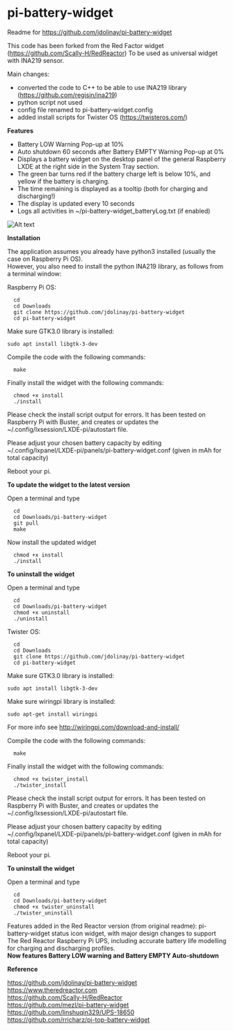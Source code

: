 # pi-battery-widget
Readme for https://github.com/jdolinay/pi-battery-widget

This code has been forked from the Red Factor widget (https://github.com/Scally-H/RedReactor)
To be used as universal widget with INA219 sensor.

Main changes:
- converted the code to C++ to be able to use INA219 library (https://github.com/regisin/ina219)
- python script not used
- config file renamed to pi-battery-widget.config
- added install scripts for Twister OS (https://twisteros.com/)


**Features**
- Battery LOW Warning Pop-up at 10%
- Auto shutdown 60 seconds after Battery EMPTY Warning Pop-up at 0%
- Displays a battery widget on the desktop panel of the general Raspberry LXDE at the right side
in the System Tray section.
- The green bar turns red if the battery charge left is below 10%, and yellow if the
battery is charging.
- The time remaining is displayed as a tooltip (both for charging and discharging!)
- The display is updated every 10 seconds
- Logs all activities in ~/pi-battery-widget_batteryLog.txt (if enabled)
 
![Alt text](icon.png?raw=true "panel with battery widget")


**Installation**

The application assumes you already have python3 installed (usually the case on Raspberry Pi OS).  
However, you also need to install the python INA219 library, as follows from a terminal window:

Raspberry Pi OS:

```
  cd
  cd Downloads
  git clone https://github.com/jdolinay/pi-battery-widget
  cd pi-battery-widget
```

Make sure GTK3.0 library is installed:
```
sudo apt install libgtk-3-dev
```


Compile the code with the following commands:
```
  make
```

Finally install the widget with the following commands:
```
  chmod +x install
  ./install 
```

Please check the install script output for errors. It has been tested on Raspberry Pi with Buster,
and creates or updates the ~/.config/lxsession/LXDE-pi/autostart file.

Please adjust your chosen battery capacity by editing ~/.config/lxpanel/LXDE-pi/panels/pi-battery-widget.conf
(given in mAh for total capacity)

Reboot your pi.


**To update the widget to the latest version**

Open a terminal and type

```
  cd
  cd Downloads/pi-battery-widget
  git pull
  make
```
Now install the updated widget
```
  chmod +x install
  ./install
```


**To uninstall the widget**

Open a terminal and type

```
  cd
  cd Downloads/pi-battery-widget
  chmod +x uninstall
  ./uninstall
```

Twister OS:

```
  cd
  cd Downloads
  git clone https://github.com/jdolinay/pi-battery-widget
  cd pi-battery-widget
```

Make sure GTK3.0 library is installed:
```
sudo apt install libgtk-3-dev
```
Make sure wiringpi library is installed: 
```
sudo apt-get install wiringpi
```
For more info see http://wiringpi.com/download-and-install/

Compile the code with the following commands:
```
  make
```

Finally install the widget with the following commands:
```
  chmod +x twister_install
  ./twister_install 
```

Please check the install script output for errors. It has been tested on Raspberry Pi with Buster,
and creates or updates the ~/.config/lxsession/LXDE-pi/autostart file.

Please adjust your chosen battery capacity by editing ~/.config/lxpanel/LXDE-pi/panels/pi-battery-widget.conf
(given in mAh for total capacity)

Reboot your pi.


**To uninstall the widget**

Open a terminal and type

```
  cd
  cd Downloads/pi-battery-widget
  chmod +x twister_uninstall
  ./twister_uninstall
```


Features added in the Red Reactor version (from original readme):
pi-battery-widget status icon widget, with major design changes
to support The Red Reactor Raspberry Pi UPS, including accurate battery life modelling for charging
and discharging profiles.<br>
<b>Now features Battery LOW warning and Battery EMPTY Auto-shutdown</b>


**Reference**

https://github.com/jdolinay/pi-battery-widget
https://www.theredreactor.com  
https://github.com/Scally-H/RedReactor  
https://github.com/mezl/pi-battery-widget  
https://github.com/linshuqin329/UPS-18650  
https://github.com/rricharz/pi-top-battery-widget  

